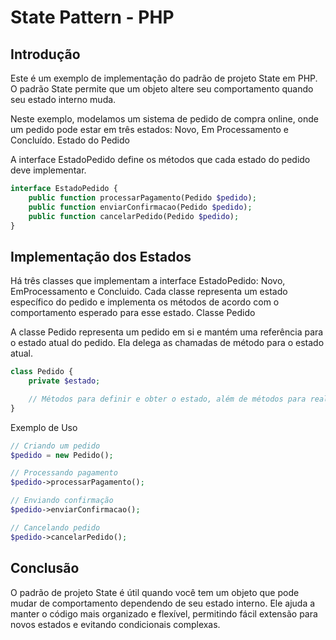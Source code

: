 # State Pattern - PHP

## Introdução

Este é um exemplo de implementação do padrão de projeto State em PHP. O padrão State permite que um objeto altere seu comportamento quando seu estado interno muda.

Neste exemplo, modelamos um sistema de pedido de compra online, onde um pedido pode estar em três estados: Novo, Em Processamento e Concluído.
Estado do Pedido

A interface EstadoPedido define os métodos que cada estado do pedido deve implementar.

~~~php
interface EstadoPedido {
    public function processarPagamento(Pedido $pedido);
    public function enviarConfirmacao(Pedido $pedido);
    public function cancelarPedido(Pedido $pedido);
}
~~~

## Implementação dos Estados

Há três classes que implementam a interface EstadoPedido: Novo, EmProcessamento e Concluido. Cada classe representa um estado específico do pedido e implementa os métodos de acordo com o comportamento esperado para esse estado.
Classe Pedido

A classe Pedido representa um pedido em si e mantém uma referência para o estado atual do pedido. Ela delega as chamadas de método para o estado atual.

~~~php
class Pedido {
    private $estado;

    // Métodos para definir e obter o estado, além de métodos para realizar ações no pedido.
}
~~~

Exemplo de Uso

~~~php
// Criando um pedido
$pedido = new Pedido();

// Processando pagamento
$pedido->processarPagamento();

// Enviando confirmação
$pedido->enviarConfirmacao();

// Cancelando pedido
$pedido->cancelarPedido();
~~~

## Conclusão

O padrão de projeto State é útil quando você tem um objeto que pode mudar de comportamento dependendo de seu estado interno. Ele ajuda a manter o código mais organizado e flexível, permitindo fácil extensão para novos estados e evitando condicionais complexas.

